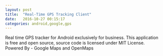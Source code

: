 ```yaml
---
layout: post
title:  "Real-Time GPS Tracking Client"
date:   2016-10-27 00:15:17
categories: android,google,gps
---
```

Real time GPS tracker for Android exclusively for business. This application is free and open source, source code is licensed under MIT License.
Powered By - Google Maps and OpenMaps
